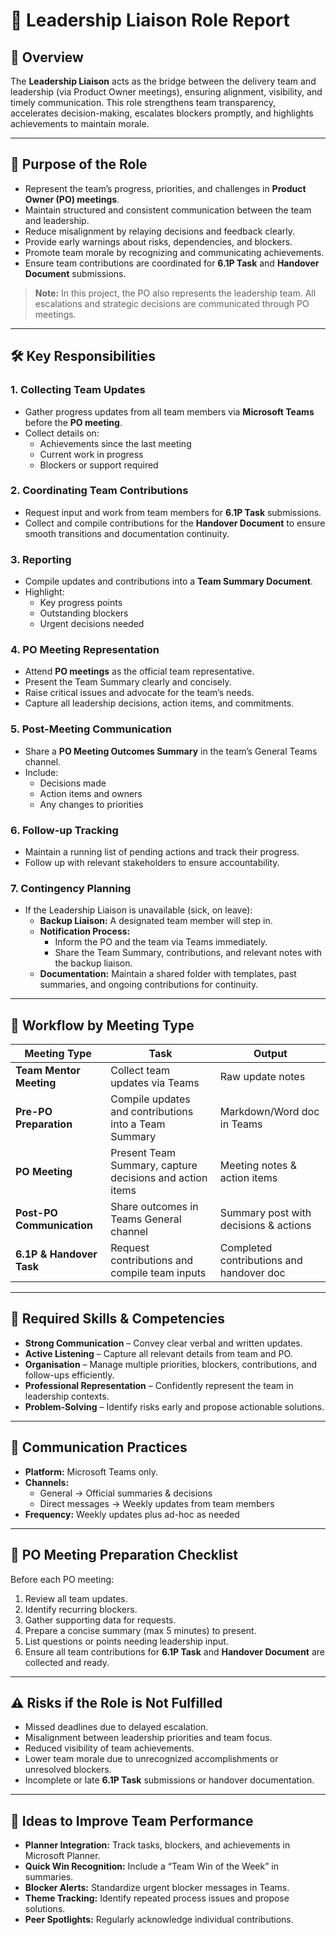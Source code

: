 # 📝 Leadership Liaison Role Report

## 📄 Overview
The **Leadership Liaison** acts as the bridge between the delivery team and leadership (via Product Owner meetings), ensuring alignment, visibility, and timely communication. This role strengthens team transparency, accelerates decision-making, escalates blockers promptly, and highlights achievements to maintain morale.

---

## 🎯 Purpose of the Role
- Represent the team’s progress, priorities, and challenges in **Product Owner (PO) meetings**.  
- Maintain structured and consistent communication between the team and leadership.  
- Reduce misalignment by relaying decisions and feedback clearly.  
- Provide early warnings about risks, dependencies, and blockers.  
- Promote team morale by recognizing and communicating achievements.  
- Ensure team contributions are coordinated for **6.1P Task** and **Handover Document** submissions.

> **Note:** In this project, the PO also represents the leadership team. All escalations and strategic decisions are communicated through PO meetings.

---

## 🛠 Key Responsibilities

### 1. Collecting Team Updates
- Gather progress updates from all team members via **Microsoft Teams** before the **PO meeting**.  
- Collect details on:  
  - Achievements since the last meeting  
  - Current work in progress  
  - Blockers or support required  

### 2. Coordinating Team Contributions
- Request input and work from team members for **6.1P Task** submissions.  
- Collect and compile contributions for the **Handover Document** to ensure smooth transitions and documentation continuity.  

### 3. Reporting
- Compile updates and contributions into a **Team Summary Document**.  
- Highlight:  
  - Key progress points  
  - Outstanding blockers  
  - Urgent decisions needed  

### 4. PO Meeting Representation
- Attend **PO meetings** as the official team representative.  
- Present the Team Summary clearly and concisely.  
- Raise critical issues and advocate for the team’s needs.  
- Capture all leadership decisions, action items, and commitments.  

### 5. Post-Meeting Communication
- Share a **PO Meeting Outcomes Summary** in the team’s General Teams channel.  
- Include:  
  - Decisions made  
  - Action items and owners  
  - Any changes to priorities  

### 6. Follow-up Tracking
- Maintain a running list of pending actions and track their progress.  
- Follow up with relevant stakeholders to ensure accountability.  

### 7. Contingency Planning
- If the Leadership Liaison is unavailable (sick, on leave):  
  - **Backup Liaison:** A designated team member will step in.  
  - **Notification Process:**  
    - Inform the PO and the team via Teams immediately.  
    - Share the Team Summary, contributions, and relevant notes with the backup liaison.  
  - **Documentation:** Maintain a shared folder with templates, past summaries, and ongoing contributions for continuity.

---

## 📅 Workflow by Meeting Type

| Meeting Type              | Task                                                       | Output                                  |
|---------------------------|------------------------------------------------------------|-----------------------------------------|
| **Team Mentor Meeting**   | Collect team updates via Teams                             | Raw update notes                        |
| **Pre-PO Preparation**    | Compile updates and contributions into a Team Summary      | Markdown/Word doc in Teams              |
| **PO Meeting**            | Present Team Summary, capture decisions and action items   | Meeting notes & action items            |
| **Post-PO Communication** | Share outcomes in Teams General channel                   | Summary post with decisions & actions   |
| **6.1P & Handover Task**  | Request contributions and compile team inputs             | Completed contributions and handover doc|

---

## 🧠 Required Skills & Competencies
- **Strong Communication** – Convey clear verbal and written updates.  
- **Active Listening** – Capture all relevant details from team and PO.  
- **Organisation** – Manage multiple priorities, blockers, contributions, and follow-ups efficiently.  
- **Professional Representation** – Confidently represent the team in leadership contexts.  
- **Problem-Solving** – Identify risks early and propose actionable solutions.  

---

## 💬 Communication Practices
- **Platform:** Microsoft Teams only.  
- **Channels:**  
  - General → Official summaries & decisions  
  - Direct messages → Weekly updates from team members  
- **Frequency:** Weekly updates plus ad-hoc as needed  

---

## 📑 PO Meeting Preparation Checklist
Before each PO meeting:  
1. Review all team updates.  
2. Identify recurring blockers.  
3. Gather supporting data for requests.  
4. Prepare a concise summary (max 5 minutes) to present.  
5. List questions or points needing leadership input.  
6. Ensure all team contributions for **6.1P Task** and **Handover Document** are collected and ready.

---

## ⚠ Risks if the Role is Not Fulfilled
- Missed deadlines due to delayed escalation.  
- Misalignment between leadership priorities and team focus.  
- Reduced visibility of team achievements.  
- Lower team morale due to unrecognized accomplishments or unresolved blockers.  
- Incomplete or late **6.1P Task** submissions or handover documentation.

---

## 🚀 Ideas to Improve Team Performance
- **Planner Integration:** Track tasks, blockers, and achievements in Microsoft Planner.  
- **Quick Win Recognition:** Include a “Team Win of the Week” in summaries.  
- **Blocker Alerts:** Standardize urgent blocker messages in Teams.  
- **Theme Tracking:** Identify repeated process issues and propose solutions.  
- **Peer Spotlights:** Regularly acknowledge individual contributions.  
